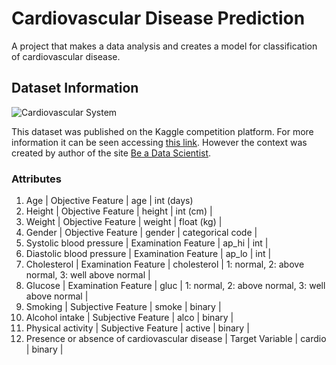 # Cardiovascular Disease Prediction

A project that makes a data analysis and creates a model for classification of cardiovascular disease.

## Dataset Information

![Cardiovascular System](https://s3.saeast-1.amazonaws.com/static.activodeporte.com/brasil/uploads/2019/08/11175741/coracao-de-atleta-868.jpg)

This dataset was published on the Kaggle competition platform. For more information it can be seen accessing [this link](url-para-o-dataset-no-kaggle-aqui). However the context was created by author of the site [Be a Data Scientist](url-para-be-a-data-scientist-aqui).

### Attributes

1. Age | Objective Feature | age | int (days)
2. Height | Objective Feature | height | int (cm) |
3. Weight | Objective Feature | weight | float (kg) |
4. Gender | Objective Feature | gender | categorical code |
5. Systolic blood pressure | Examination Feature | ap_hi | int |
6. Diastolic blood pressure | Examination Feature | ap_lo | int |
7. Cholesterol | Examination Feature | cholesterol | 1: normal, 2: above normal, 3: well above normal |
8. Glucose | Examination Feature | gluc | 1: normal, 2: above normal, 3: well above normal |
9. Smoking | Subjective Feature | smoke | binary |
10. Alcohol intake | Subjective Feature | alco | binary |
11. Physical activity | Subjective Feature | active | binary |
12. Presence or absence of cardiovascular disease | Target Variable | cardio | binary |
